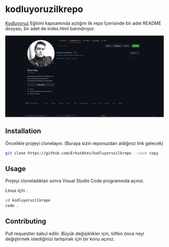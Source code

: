 # kodluyoruzilkrepo
[Kodluyoruz](https://www.kodluyoruz.org/) Eğitimi kapsamında açtığım ilk repo  İçerisinde bir adet README dosyası, bir adet de index.html barındırıyor.

![](https://github.com/ErkutAtes/kodluyoruzilkrepo/blob/main/resim.png)

## Installation

Öncelikle projeyi clonelayın. (Buraya sizin reponuzdan aldığınız link gelecek)

```sh
git clone https://github.com/ErkutAtes/kodluyoruzilkrepo --save copy
```

## Usage

Projeyi cloneladıktan sonra Visual Studio Code programında açınız.

Linux için : 

```sh
cd kodluyoruzilkrepo
code . 
```

## Contributing

Pull requestler kabul edilir. Büyük değişiklikler için, lütfen önce neyi değiştirmek istediğinizi tartışmak için bir konu açınız.